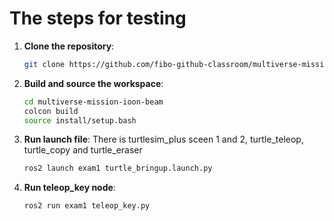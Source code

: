 # The steps for testing

1. **Clone the repository**:
   ```bash
   git clone https://github.com/fibo-github-classroom/multiverse-mission-ioon-beam.git
    ```

2. **Build and source the workspace**:
   ```bash
   cd multiverse-mission-ioon-beam
   colcon build
   source install/setup.bash
    ```

3. **Run launch file**:
    There is turtlesim_plus sceen 1 and 2, turtle_teleop, turtle_copy and turtle_eraser
   ```bash
   ros2 launch exam1 turtle_bringup.launch.py
   ```

4. **Run teleop_key node**:
   ```bash
   ros2 run exam1 teleop_key.py
   ```

